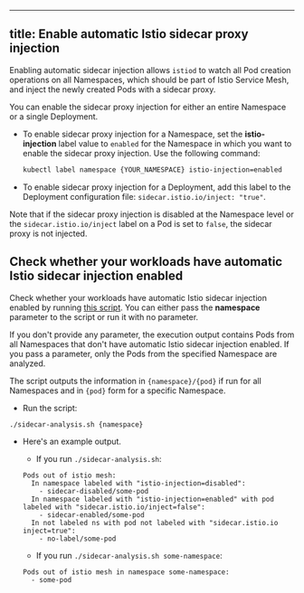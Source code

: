 
---
title: Enable automatic Istio sidecar proxy injection
---

Enabling automatic sidecar injection allows `istiod` to watch all Pod creation operations on all Namespaces, which should be part of Istio Service Mesh, and inject the newly created Pods with a sidecar proxy.

You can enable the sidecar proxy injection for either an entire Namespace or a single Deployment.

* To enable sidecar proxy injection for a Namespace, set the **istio-injection** label value to `enabled` for the Namespace in which you want to enable the sidecar proxy injection. Use the following command:

   ```bash
   kubectl label namespace {YOUR_NAMESPACE} istio-injection=enabled
   ```

* To enable sidecar proxy injection for a Deployment, add this label to the Deployment configuration file: `sidecar.istio.io/inject: "true"`.

Note that if the sidecar proxy injection is disabled at the Namespace level or the `sidecar.istio.io/inject` label on a Pod is set to `false`, the sidecar proxy is not injected.

## Check whether your workloads have automatic Istio sidecar injection enabled

Check whether your workloads have automatic Istio sidecar injection enabled by running [this script](../assets/sidecar-analysis.sh). You can either pass the **namespace** parameter to the script or run it with no parameter.

If you don't provide any parameter, the execution output contains Pods from all Namespaces that don't have automatic Istio sidecar injection enabled. If you pass a parameter, only the Pods from the specified Namespace are analyzed.

The script outputs the information in `{namespace}/{pod}` if run for all Namespaces and in `{pod}` form for a specific Namespace.

* Run the script:

```bash
./sidecar-analysis.sh {namespace}
```

* Here's an example output.

  * If you run `./sidecar-analysis.sh`:

  ```
  Pods out of istio mesh:
    In namespace labeled with "istio-injection=disabled":
      - sidecar-disabled/some-pod
    In namespace labeled with "istio-injection=enabled" with pod labeled with "sidecar.istio.io/inject=false":
      - sidecar-enabled/some-pod
    In not labeled ns with pod not labeled with "sidecar.istio.io inject=true":
      - no-label/some-pod
  ```

  * If you run `./sidecar-analysis.sh some-namespace`:

  ```
  Pods out of istio mesh in namespace some-namespace:
    - some-pod
  ```

